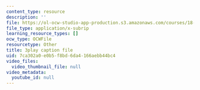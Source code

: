 ```yaml
---
content_type: resource
description: ''
file: https://ol-ocw-studio-app-production.s3.amazonaws.com/courses/18-086-mathematical-methods-for-engineers-ii-spring-2006/7ca302a0e0b5f8bd6da4166aebb44bc4_ZpOJJk6en2o.srt
file_type: application/x-subrip
learning_resource_types: []
ocw_type: OCWFile
resourcetype: Other
title: 3play caption file
uid: 7ca302a0-e0b5-f8bd-6da4-166aebb44bc4
video_files:
  video_thumbnail_file: null
video_metadata:
  youtube_id: null
---
```

